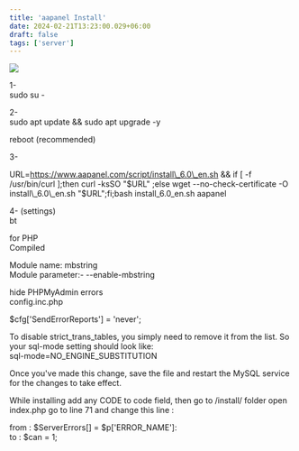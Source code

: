 ```yaml
---
title: 'aapanel Install'
date: 2024-02-21T13:23:00.029+06:00
draft: false
tags: ['server']
---
```


[![](https://blogger.googleusercontent.com/img/b/R29vZ2xl/AVvXsEjLEXwSYAdPlc6zlvkyzkrfyNKS3YlXECZtmBc_dgiefbRdns4CdcXQkwTlntZwdS6QIO24f2JJfSxcexnEwwTCD_LCn4k-vw9QqDDiQnCkgZY80AS_dTOh6EdLuCTjWm9eTW7McKYoRF9wdFZ8Wn938foM4VNvFZpb3447IfhBE5lB9O_VMJBaA9aJUu-2/w672-h364/Screenshot_21-2-2024_13296_demo.aapanel.com.jpeg)](https://blogger.googleusercontent.com/img/b/R29vZ2xl/AVvXsEjLEXwSYAdPlc6zlvkyzkrfyNKS3YlXECZtmBc_dgiefbRdns4CdcXQkwTlntZwdS6QIO24f2JJfSxcexnEwwTCD_LCn4k-vw9QqDDiQnCkgZY80AS_dTOh6EdLuCTjWm9eTW7McKYoRF9wdFZ8Wn938foM4VNvFZpb3447IfhBE5lB9O_VMJBaA9aJUu-2/s1794/Screenshot_21-2-2024_13296_demo.aapanel.com.jpeg)

  

1-  
sudo su -

  
2-  
sudo apt update && sudo apt upgrade -y

  
reboot (recommended)

  
3-

URL=https://www.aapanel.com/script/install\_6.0\_en.sh && if \[ -f /usr/bin/curl \];then curl -ksSO "$URL" ;else wget --no-check-certificate -O install\_6.0\_en.sh "$URL";fi;bash install\_6.0\_en.sh aapanel

  
4- (settings)  
bt

  

  

for PHP   
Compiled

Module name: mbstring  
Module parameter:- \--enable-mbstring

  

hide PHPMyAdmin errors  
config.inc.php 

$cfg\['SendErrorReports'\] = 'never';

To disable strict\_trans\_tables, you simply need to remove it from the list. So your sql-mode setting should look like:  
sql-mode=NO\_ENGINE\_SUBSTITUTION

Once you've made this change, save the file and restart the MySQL service for the changes to take effect.

  

While installing add any CODE to code field, then go to /install/ folder open index.php go to line 71 and change this line :  
  
from : $ServerErrors\[\] = $p\['ERROR\_NAME'\]:  
to : $can = 1;